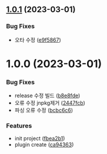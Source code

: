 ## [1.0.1](https://github.com/jl917/vite-plugin-jsx-remove-attrs/compare/v1.0.0...v1.0.1) (2023-03-01)


### Bug Fixes

* 오타 수정 ([e9f5867](https://github.com/jl917/vite-plugin-jsx-remove-attrs/commit/e9f586732623f7c9fc590e88bd5f362c38ad5016))

# 1.0.0 (2023-03-01)


### Bug Fixes

* release 수정 빌드 ([b8e8fde](https://github.com/jl917/vite-plugin-jsx-remove-attrs/commit/b8e8fde6972f67225b755186f70b8453b363581f))
* 오류 수정 jnpkg제거 ([2447fcb](https://github.com/jl917/vite-plugin-jsx-remove-attrs/commit/2447fcb0511a7291e5b9a82a9dc7f52f47cb28b1))
* 파싱 오류 수정 ([bcbc6c6](https://github.com/jl917/vite-plugin-jsx-remove-attrs/commit/bcbc6c6613f5b4c3c092de1a036d5ca1a960a292))


### Features

* init project ([fbea2b1](https://github.com/jl917/vite-plugin-jsx-remove-attrs/commit/fbea2b1e7774a738aad804d6d73fb31f60885bc9))
* plugin create ([ca94363](https://github.com/jl917/vite-plugin-jsx-remove-attrs/commit/ca943631ecebc926a145d2feb61e7e02ff7b02d6))
